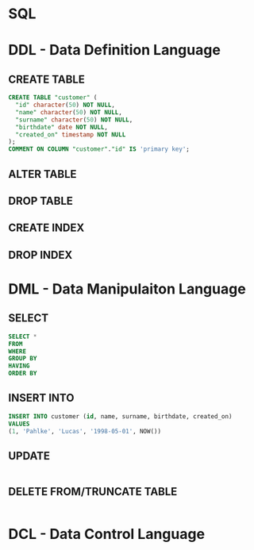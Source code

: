 # SQL

# DDL - Data Definition Language

## CREATE TABLE

```sql
CREATE TABLE "customer" (
  "id" character(50) NOT NULL,
  "name" character(50) NOT NULL,
  "surname" character(50) NOT NULL,
  "birthdate" date NOT NULL,
  "created_on" timestamp NOT NULL
);
COMMENT ON COLUMN "customer"."id" IS 'primary key';
```

## ALTER TABLE

## DROP TABLE

## CREATE INDEX

## DROP INDEX


# DML - Data Manipulaiton Language

## SELECT
```sql
SELECT *
FROM
WHERE
GROUP BY
HAVING
ORDER BY
```

## INSERT INTO

``` sql
INSERT INTO customer (id, name, surname, birthdate, created_on)
VALUES
(1, 'Pahlke', 'Lucas', '1998-05-01', NOW())
```

## UPDATE
```sql

```

## DELETE FROM/TRUNCATE TABLE
```sql

```

# DCL - Data Control Language
